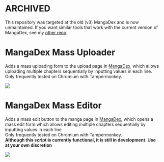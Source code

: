 # ARCHIVED
This repository was targeted at the old (v3) MangaDex and is now unmaintained. If you want similar tools that work with the current version of MangaDex, see my [other repo](https://github.com/Xnot/mangadex-mass-uploader).

# MangaDex Mass Uploader
Adds a mass uploading form to the upload page in [MangaDex](mangadex.com), which allows uploading multiple chapters sequentially by inputting values in each line.
<br />Only frequently tested on Chromium with Tampermonkey.

![](https://i.imgur.com/sqrxItF.png)

# MangaDex Mass Editor
Adds a mass edit button to the manga page in [MangaDex](mangadex.com), which opens a mass edit form which allows editing multiple chapters sequentially by inputting values in each line.
<br />Only frequently tested on Chromium with Tampermonkey.
<br />**Although this script is currently functional, it is still in development. Use at your own discretion**

![](https://i.imgur.com/hQr4HUK.png)
